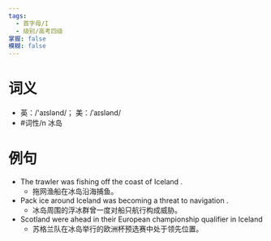 ```yaml
---
tags:
  - 首字母/I
  - 级别/高考四级
掌握: false
模糊: false
---
```

# 词义
- 英：/'aɪslənd/； 美：/ˈaɪslənd/
- #词性/n  冰岛
# 例句
- The trawler was fishing off the coast of Iceland .
	- 拖网渔船在冰岛沿海捕鱼。
- Pack ice around Iceland was becoming a threat to navigation .
	- 冰岛周围的浮冰群曾一度对船只航行构成威胁。
- Scotland were ahead in their European championship qualifier in Iceland
	- 苏格兰队在冰岛举行的欧洲杯预选赛中处于领先位置。
